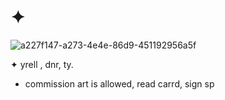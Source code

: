 # ✦ 

![a227f147-a273-4e4e-86d9-451192956a5f](https://github.com/user-attachments/assets/b3e50ad6-9bd9-458d-b25a-4f19fb5c1011)
         
✦ yrell , dnr, ty. 
- commission art is allowed, read carrd, sign sp

